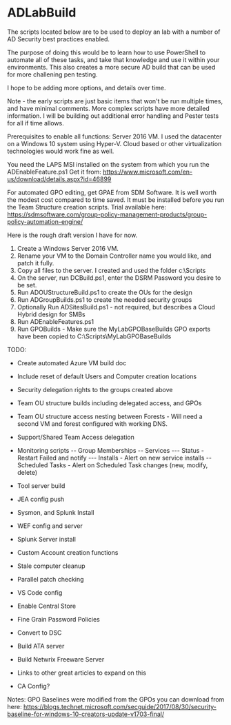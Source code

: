 # ADLabBuild

The scripts located below are to be used to deploy an lab with a number of AD Security best practices enabled. 

The purpose of doing this would be to learn how to use PowerShell to automate all of these tasks, and take that knowledge and use it within your environments.  This also creates a more secure AD build that can be used for more challening pen testing.


I hope to be adding more options, and details over time.  

Note - the early scripts are just basic items that won't be run multiple times, and have minimal comments.  More complex scripts have more detailed information.
I will be building out additional error handling and Pester tests for all if time allows.


Prerequisites to enable all functions:
Server 2016 VM.  I used the datacenter on a Windows 10 system using Hyper-V.  Cloud based or other virtualization technologies would work fine as well.

You need the LAPS MSI installed on the system from which you run the ADEnableFeature.ps1
Get it from: https://www.microsoft.com/en-us/download/details.aspx?id=46899

For automated GPO editing, get GPAE from SDM Software.  It is well worth the modest cost compared to time saved. 
It must be installed before you run the Team Structure creation scripts. 
Trial available here:  https://sdmsoftware.com/group-policy-management-products/group-policy-automation-engine/


Here is the rough draft version I have for now.  

1.  Create a Windows Server 2016 VM.  
2.  Rename your VM to the Domain Controller name you would like, and patch it fully.
3.  Copy all files to the server.  I created and used the folder c:\Scripts
4.  On the server, run DCBuild.ps1, enter the DSRM Password you desire to be set.
5.  Run ADOUStructureBuild.ps1 to create the OUs for the design
6.  Run ADGroupBuilds.ps1 to create the needed security groups
7.  Optionally Run ADSitesBuild.ps1 - not required, but describes a Cloud Hybrid design for SMBs
8.  Run ADEnableFeatures.ps1
9.  Run GPOBuilds - Make sure the MyLabGPOBaseBuilds GPO exports have been copied to C:\Scripts\MyLabGPOBaseBuilds


TODO:
- Create automated Azure VM build doc
- Include reset of default Users and Computer creation locations
- Security delegation rights to the groups created above
- Team OU structure builds including delegated access, and GPOs
- Team OU structure access nesting between Forests - Will need a second VM and forest configured with working DNS.
- Support/Shared Team Access delegation
- Monitoring scripts
-- Group Memberships
-- Services
--- Status - Restart Failed and notify
--- Installs - Alert on new service installs
--Scheduled Tasks - Alert on Scheduled Task changes (new, modify, delete)
- Tool server build
- JEA config push
- Sysmon, and Splunk Install
- WEF config and server
- Splunk Server install
- Custom Account creation functions
- Stale computer cleanup
- Parallel patch checking
- VS Code config
- Enable Central Store
- Fine Grain Password Policies
- Convert to DSC
- Build ATA server
- Build Netwrix Freeware Server
- Links to other great articles to expand on this

- CA Config?

Notes:
GPO Baselines were modified from the GPOs you can download from here:
https://blogs.technet.microsoft.com/secguide/2017/08/30/security-baseline-for-windows-10-creators-update-v1703-final/

